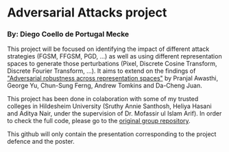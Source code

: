 # Adversarial Attacks project
### By: Diego Coello de Portugal Mecke

This project will be focused on identifying the impact of different attack strategies (FGSM, FFGSM, PGD, ...) as well as using different representation spaces to
generate those perturbations (Pixel, Discrete Cosine Transform, Discrete Fourier Transform, ...).
It aims to extend on the findings of ["Adversarial robustness across representation spaces"]((https://arxiv.org/abs/2012.00802)) by Pranjal Awasthi, George Yu, Chun-Sung Ferng, Andrew Tomkins and Da-Cheng Juan.

This project has been done in colaboration with some of my trusted colleges in Hildesheim University (Sruthy Annie Santhosh, Heliya Hasani and Aditya Nair, under the supervision of Dr. Mofassir ul Islam Arif).
In order to check the full code, please go to the [original group repository](https://github.com/adnair11/adverserial-robustness-project).

This github will only contain the presentation corresponding to the project defence and the poster.
